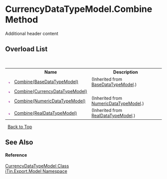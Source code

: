 # CurrencyDataTypeModel.Combine Method 
Additional header content 


## Overload List
&nbsp;<table><tr><th></th><th>Name</th><th>Description</th></tr><tr><td>![Public method](media/pubmethod.gif "Public method")</td><td><a href="28533ae4-68ab-6a8d-48f6-a465973c8307">Combine(BaseDataTypeModel)</a></td><td> (Inherited from <a href="e5706c13-2625-47d7-a064-2a906557b68e">BaseDataTypeModel</a>.)</td></tr><tr><td>![Public method](media/pubmethod.gif "Public method")</td><td><a href="e1773ebb-5530-267e-ce9f-b57bd6b6f05c">Combine(CurrencyDataTypeModel)</a></td><td /></tr><tr><td>![Public method](media/pubmethod.gif "Public method")</td><td><a href="47722b42-120d-eff3-d283-5d5755153990">Combine(NumericDataTypeModel)</a></td><td> (Inherited from <a href="85a4554b-e380-0462-9d5e-abe2a06775d9">NumericDataTypeModel</a>.)</td></tr><tr><td>![Public method](media/pubmethod.gif "Public method")</td><td><a href="7ae67062-bb90-ce58-e923-4582b04d09e4">Combine(RealDataTypeModel)</a></td><td> (Inherited from <a href="48732ce6-4375-b6cd-857f-35c596b7f238">RealDataTypeModel</a>.)</td></tr></table>&nbsp;
<a href="#currencydatatypemodel.combine-method">Back to Top</a>

## See Also


#### Reference
<a href="b0f7245f-51e2-9e3a-ae60-0dcd6cf3137b">CurrencyDataTypeModel Class</a><br /><a href="ef57ffcc-e95e-b212-5a46-9aa6f5a3511f">iTin.Export.Model Namespace</a><br />